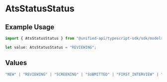 # AtsStatusStatus

## Example Usage

```typescript
import { AtsStatusStatus } from "@unified-api/typescript-sdk/sdk/models/shared";

let value: AtsStatusStatus = "REVIEWING";
```

## Values

```typescript
"NEW" | "REVIEWING" | "SCREENING" | "SUBMITTED" | "FIRST_INTERVIEW" | "SECOND_INTERVIEW" | "THIRD_INTERVIEW" | "BACKGROUND_CHECK" | "OFFERED" | "ACCEPTED" | "HIRED" | "REJECTED" | "DECLINED" | "WITHDRAWN"
```